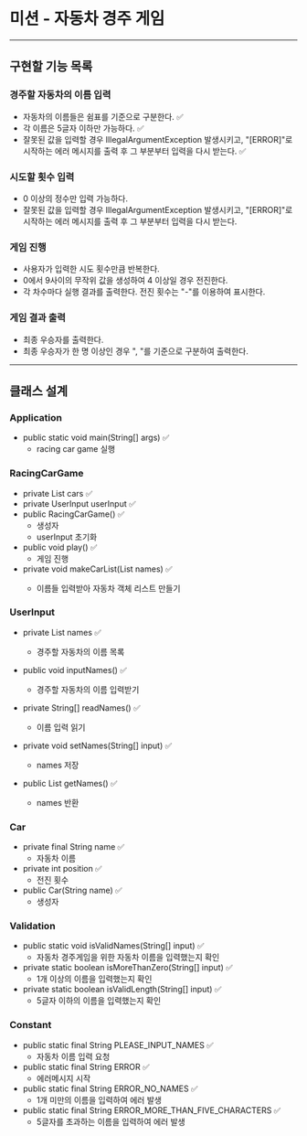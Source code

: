 # 미션 - 자동차 경주 게임

---

## 구현할 기능 목록

### 경주할 자동차의 이름 입력

- 자동차의 이름들은 쉼표를 기준으로 구분한다. ✅
- 각 이름은 5글자 이하만 가능하다. ✅
- 잘못된 값을 입력할 경우 IllegalArgumentException 발생시키고, "[ERROR]"로 시작하는 에러 메시지를 출력 후 그 부분부터 입력을 다시 받는다. ✅

### 시도할 횟수 입력

- 0 이상의 정수만 입력 가능하다.
- 잘못된 값을 입력할 경우 IllegalArgumentException 발생시키고, "[ERROR]"로 시작하는 에러 메시지를 출력 후 그 부분부터 입력을 다시 받는다.

### 게임 진행

- 사용자가 입력한 시도 횟수만큼 반복한다.
- 0에서 9사이의 무작위 값을 생성하여 4 이상일 경우 전진한다.
- 각 차수마다 실행 결과를 출력한다. 전진 횟수는 "-"를 이용하여 표시한다.

### 게임 결과 출력

- 최종 우승자를 출력한다.
- 최종 우승자가 한 명 이상인 경우 ", "를 기준으로 구분하여 출력한다.

---

## 클래스 설계

### Application

- public static void main(String[] args) ✅
    * racing car game 실행

### RacingCarGame

- private List<Car> cars ✅
- private UserInput userInput ✅
- public RacingCarGame() ✅
    * 생성자
    * userInput 초기화
- public void play() ✅
    * 게임 진행
- private void makeCarList(List<String> names) ✅
    * 이름들 입력받아 자동차 객체 리스트 만들기

### UserInput

- private List<String> names ✅
    * 경주할 자동차의 이름 목록

- public void inputNames() ✅
    * 경주할 자동차의 이름 입력받기
- private String[] readNames() ✅
    * 이름 입력 읽기
- private void setNames(String[] input) ✅
    * names 저장
- public List<String> getNames() ✅
    * names 반환

### Car

- private final String name ✅
    * 자동차 이름
- private int position ✅
    * 전진 횟수
- public Car(String name) ✅
    * 생성자

### Validation

- public static void isValidNames(String[] input) ✅
    * 자동차 경주게임을 위한 자동차 이름을 입력했는지 확인
- private static boolean isMoreThanZero(String[] input) ✅
    * 1개 이상의 이름을 입력했는지 확인
- private static boolean isValidLength(String[] input) ✅
    * 5글자 이하의 이름을 입력했는지 확인

### Constant

- public static final String PLEASE_INPUT_NAMES ✅
    * 자동차 이름 입력 요청
- public static final String ERROR ✅
    * 에러메시지 시작
- public static final String ERROR_NO_NAMES ✅
    * 1개 미만의 이름을 입력하여 에러 발생
- public static final String ERROR_MORE_THAN_FIVE_CHARACTERS ✅
    * 5글자를 초과하는 이름을 입력하여 에러 발생
